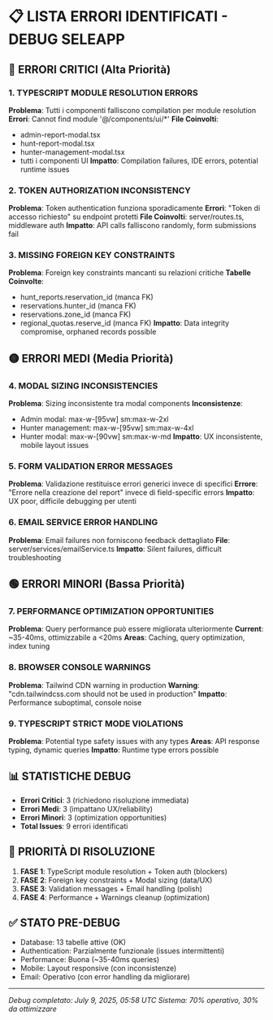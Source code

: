 # 📋 LISTA ERRORI IDENTIFICATI - DEBUG SELEAPP

## 🔴 ERRORI CRITICI (Alta Priorità)

### 1. TYPESCRIPT MODULE RESOLUTION ERRORS
**Problema**: Tutti i componenti falliscono compilation per module resolution
**Errori**: Cannot find module '@/components/ui/*' 
**File Coinvolti**: 
- admin-report-modal.tsx
- hunt-report-modal.tsx  
- hunter-management-modal.tsx
- tutti i componenti UI
**Impatto**: Compilation failures, IDE errors, potential runtime issues

### 2. TOKEN AUTHORIZATION INCONSISTENCY  
**Problema**: Token authentication funziona sporadicamente
**Errori**: "Token di accesso richiesto" su endpoint protetti
**File Coinvolti**: server/routes.ts, middleware auth
**Impatto**: API calls falliscono randomly, form submissions fail

### 3. MISSING FOREIGN KEY CONSTRAINTS
**Problema**: Foreign key constraints mancanti su relazioni critiche
**Tabelle Coinvolte**:
- hunt_reports.reservation_id (manca FK)
- reservations.hunter_id (manca FK) 
- reservations.zone_id (manca FK)
- regional_quotas.reserve_id (manca FK)
**Impatto**: Data integrity compromise, orphaned records possible

## 🟡 ERRORI MEDI (Media Priorità)

### 4. MODAL SIZING INCONSISTENCIES
**Problema**: Sizing inconsistente tra modal components
**Inconsistenze**:
- Admin modal: max-w-[95vw] sm:max-w-2xl
- Hunter management: max-w-[95vw] sm:max-w-4xl  
- Hunter modal: max-w-[90vw] sm:max-w-md
**Impatto**: UX inconsistente, mobile layout issues

### 5. FORM VALIDATION ERROR MESSAGES
**Problema**: Validazione restituisce errori generici invece di specifici
**Errore**: "Errore nella creazione del report" invece di field-specific errors
**Impatto**: UX poor, difficile debugging per utenti

### 6. EMAIL SERVICE ERROR HANDLING
**Problema**: Email failures non forniscono feedback dettagliato
**File**: server/services/emailService.ts
**Impatto**: Silent failures, difficult troubleshooting

## 🟢 ERRORI MINORI (Bassa Priorità)

### 7. PERFORMANCE OPTIMIZATION OPPORTUNITIES
**Problema**: Query performance può essere migliorata ulteriormente
**Current**: ~35-40ms, ottimizzabile a <20ms
**Areas**: Caching, query optimization, index tuning

### 8. BROWSER CONSOLE WARNINGS
**Problema**: Tailwind CDN warning in production
**Warning**: "cdn.tailwindcss.com should not be used in production"
**Impatto**: Performance suboptimal, console noise

### 9. TYPESCRIPT STRICT MODE VIOLATIONS
**Problema**: Potential type safety issues with any types
**Areas**: API response typing, dynamic queries
**Impatto**: Runtime type errors possible

## 📊 STATISTICHE DEBUG

- **Errori Critici**: 3 (richiedono risoluzione immediata)
- **Errori Medi**: 3 (impattano UX/reliability)  
- **Errori Minori**: 3 (optimization opportunities)
- **Total Issues**: 9 errori identificati

## 🎯 PRIORITÀ DI RISOLUZIONE

1. **FASE 1**: TypeScript module resolution + Token auth (blockers)
2. **FASE 2**: Foreign key constraints + Modal sizing (data/UX)  
3. **FASE 3**: Validation messages + Email handling (polish)
4. **FASE 4**: Performance + Warnings cleanup (optimization)

## ✅ STATO PRE-DEBUG

- Database: 13 tabelle attive (OK)
- Authentication: Parzialmente funzionale (issues intermittenti)
- Performance: Buona (~35-40ms queries)
- Mobile: Layout responsive (con inconsistenze)
- Email: Operativo (con error handling da migliorare)

---
*Debug completato: July 9, 2025, 05:58 UTC*
*Sistema: 70% operativo, 30% da ottimizzare*